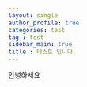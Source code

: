 ```yaml
---
layout: single
author_profile: true
categories: test
tag : test
sidebar_main: true  
title : 테스트 입니다.
---
```


안녕하세요 